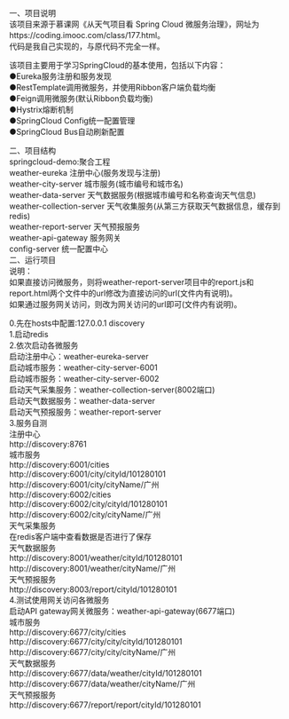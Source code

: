 一、项目说明  
该项目来源于慕课网《从天气项目看 Spring Cloud 微服务治理》，网址为https://coding.imooc.com/class/177.html。  
代码是我自己实现的，与原代码不完全一样。  

该项目主要用于学习SpringCloud的基本使用，包括以下内容：       
●Eureka服务注册和服务发现  
●RestTemplate调用微服务，并使用Ribbon客户端负载均衡    
●Feign调用微服务(默认Ribbon负载均衡)  
●Hystrix熔断机制  
●SpringCloud Config统一配置管理   
●SpringCloud Bus自动刷新配置  

二、项目结构   
springcloud-demo:聚合工程   
    weather-eureka  注册中心(服务发现与注册)    
    weather-city-server  城市服务(城市编号和城市名)   
    weather-data-server  天气数据服务(根据城市编号和名称查询天气信息)   
    weather-collection-server  天气收集服务(从第三方获取天气数据信息，缓存到redis)    
    weather-report-server  天气预报服务  
    weather-api-gateway 服务网关  
    config-server 统一配置中心  
二、运行项目   
说明：  
如果直接访问微服务，则将weather-report-server项目中的report.js和report.html两个文件中的url修改为直接访问的url(文件内有说明)。  
如果通过服务网关访问，则改为网关访问的url即可(文件内有说明)。  
 
0.先在hosts中配置:127.0.0.1 discovery   
1.启动redis   
2.依次启动各微服务  
    启动注册中心：weather-eureka-server  
    启动城市服务：weather-city-server-6001    
    启动城市服务：weather-city-server-6002  
    启动天气采集服务：weather-collection-server(8002端口)  
    启动天气数据服务：weather-data-server  
    启动天气预报服务：weather-report-server    
3.服务自测  
注册中心  
    http://discovery:8761  
城市服务  
    http://discovery:6001/cities  
    http://discovery:6001/city/cityId/101280101   
    http://discovery:6001/city/cityName/广州  
    http://discovery:6002/cities  
    http://discovery:6002/city/cityId/101280101   
    http://discovery:6002/city/cityName/广州  
天气采集服务  
    在redis客户端中查看数据是否进行了保存  
天气数据服务  
    http://discovery:8001/weather/cityId/101280101  
    http://discovery:8001/weather/cityName/广州  
天气预报服务  
    http://discovery:8003/report/cityId/101280101     
4.测试使用网关访问各微服务  
启动API gateway网关微服务：weather-api-gateway(6677端口)  
城市服务  
    http://discovery:6677/city/cities  
    http://discovery:6677/city/city/cityId/101280101  
    http://discovery:6677/city/city/cityName/广州    
天气数据服务  
    http://discovery:6677/data/weather/cityId/101280101    
    http://discovery:6677/data/weather/cityName/广州  
天气预报服务  
    http://discovery:6677/report/report/cityId/101280101    